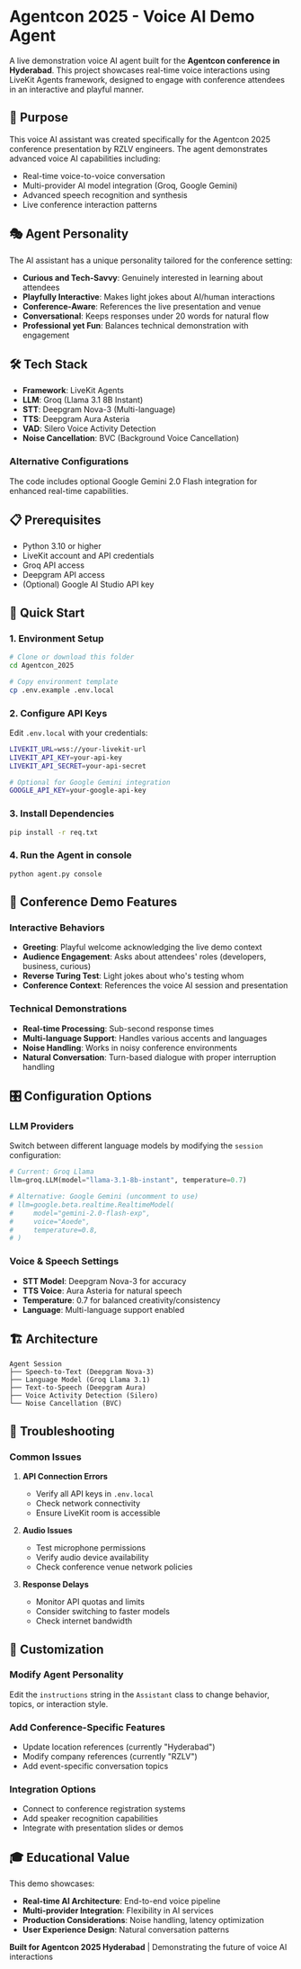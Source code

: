 # Agentcon 2025 - Voice AI Demo Agent

A live demonstration voice AI agent built for the **Agentcon conference in Hyderabad**. This project showcases real-time voice interactions using LiveKit Agents framework, designed to engage with conference attendees in an interactive and playful manner.

## 🎯 Purpose

This voice AI assistant was created specifically for the Agentcon 2025 conference presentation by RZLV engineers. The agent demonstrates advanced voice AI capabilities including:

- Real-time voice-to-voice conversation
- Multi-provider AI model integration (Groq, Google Gemini)
- Advanced speech recognition and synthesis
- Live conference interaction patterns

## 🎭 Agent Personality

The AI assistant has a unique personality tailored for the conference setting:

- **Curious and Tech-Savvy**: Genuinely interested in learning about attendees
- **Playfully Interactive**: Makes light jokes about AI/human interactions 
- **Conference-Aware**: References the live presentation and venue
- **Conversational**: Keeps responses under 20 words for natural flow
- **Professional yet Fun**: Balances technical demonstration with engagement

## 🛠 Tech Stack

- **Framework**: LiveKit Agents
- **LLM**: Groq (Llama 3.1 8B Instant)
- **STT**: Deepgram Nova-3 (Multi-language)
- **TTS**: Deepgram Aura Asteria
- **VAD**: Silero Voice Activity Detection
- **Noise Cancellation**: BVC (Background Voice Cancellation)

### Alternative Configurations
The code includes optional Google Gemini 2.0 Flash integration for enhanced real-time capabilities.

## 📋 Prerequisites

- Python 3.10 or higher
- LiveKit account and API credentials
- Groq API access
- Deepgram API access
- (Optional) Google AI Studio API key

## 🚀 Quick Start

### 1. Environment Setup

```bash
# Clone or download this folder
cd Agentcon_2025

# Copy environment template
cp .env.example .env.local
```

### 2. Configure API Keys

Edit `.env.local` with your credentials:

```bash
LIVEKIT_URL=wss://your-livekit-url
LIVEKIT_API_KEY=your-api-key
LIVEKIT_API_SECRET=your-api-secret

# Optional for Google Gemini integration
GOOGLE_API_KEY=your-google-api-key
```

### 3. Install Dependencies

```bash
pip install -r req.txt
```

### 4. Run the Agent in console

```bash
python agent.py console
```

## 🎪 Conference Demo Features

### Interactive Behaviors
- **Greeting**: Playful welcome acknowledging the live demo context
- **Audience Engagement**: Asks about attendees' roles (developers, business, curious)
- **Reverse Turing Test**: Light jokes about who's testing whom
- **Conference Context**: References the voice AI session and presentation

### Technical Demonstrations
- **Real-time Processing**: Sub-second response times
- **Multi-language Support**: Handles various accents and languages
- **Noise Handling**: Works in noisy conference environments
- **Natural Conversation**: Turn-based dialogue with proper interruption handling

## 🎛 Configuration Options

### LLM Providers
Switch between different language models by modifying the `session` configuration:

```python
# Current: Groq Llama
llm=groq.LLM(model="llama-3.1-8b-instant", temperature=0.7)

# Alternative: Google Gemini (uncomment to use)
# llm=google.beta.realtime.RealtimeModel(
#     model="gemini-2.0-flash-exp",
#     voice="Aoede",
#     temperature=0.8,
# )
```

### Voice & Speech Settings
- **STT Model**: Deepgram Nova-3 for accuracy
- **TTS Voice**: Aura Asteria for natural speech
- **Temperature**: 0.7 for balanced creativity/consistency
- **Language**: Multi-language support enabled

## 🏗 Architecture

```
Agent Session
├── Speech-to-Text (Deepgram Nova-3)
├── Language Model (Groq Llama 3.1)
├── Text-to-Speech (Deepgram Aura)
├── Voice Activity Detection (Silero)
└── Noise Cancellation (BVC)
```

## 🔧 Troubleshooting

### Common Issues

1. **API Connection Errors**
   - Verify all API keys in `.env.local`
   - Check network connectivity
   - Ensure LiveKit room is accessible

2. **Audio Issues**
   - Test microphone permissions
   - Verify audio device availability
   - Check conference venue network policies

3. **Response Delays**
   - Monitor API quotas and limits
   - Consider switching to faster models
   - Check internet bandwidth

## 📝 Customization

### Modify Agent Personality
Edit the `instructions` string in the `Assistant` class to change behavior, topics, or interaction style.

### Add Conference-Specific Features
- Update location references (currently "Hyderabad")
- Modify company references (currently "RZLV")
- Add event-specific conversation topics

### Integration Options
- Connect to conference registration systems
- Add speaker recognition capabilities
- Integrate with presentation slides or demos

## 🎓 Educational Value

This demo showcases:
- **Real-time AI Architecture**: End-to-end voice pipeline
- **Multi-provider Integration**: Flexibility in AI services
- **Production Considerations**: Noise handling, latency optimization
- **User Experience Design**: Natural conversation patterns



**Built for Agentcon 2025 Hyderabad** | Demonstrating the future of voice AI interactions
